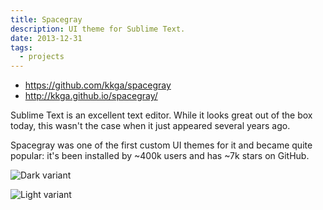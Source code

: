 ```yaml
---
title: Spacegray
description: UI theme for Sublime Text.
date: 2013-12-31
tags:
  - projects
---
```


- https://github.com/kkga/spacegray
- http://kkga.github.io/spacegray/

Sublime Text is an excellent text editor. While it looks great out of the box
today, this wasn't the case when it just appeared several years ago.

Spacegray was one of the first custom UI themes for it and became quite popular:
it's been installed by ~400k users and has ~7k stars on GitHub.

![Dark variant](https://raw.githubusercontent.com/kkga/spacegray/master/screenshots/spacegray.png)

![Light variant](https://raw.githubusercontent.com/kkga/spacegray/master/screenshots/spacegray-light.png)
